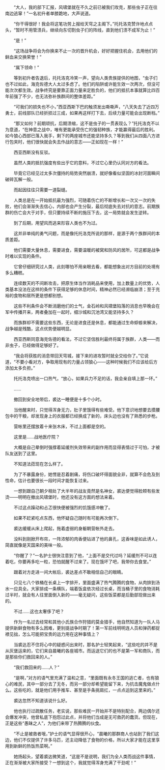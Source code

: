 　　“大人，我的部下汇报，风啸堡就在不久之前已被我们攻克，那些虫子正在往南边逃窜！”一名初升者单膝跪地，大声说道。

　　“你干得很好！我会将这笔功劳上报给天穹之主阁下。”托托洛克赞许地点点头，“暂时不用管溃兵，继续向东切割虫子们的阵线，直到他们溃不成军为止！”

　　“是！”

　　“这场战争将会为你换来不止一次的晋升机会，好好把握住机会，去用他们的鲜血来交换荣誉！”

　　“属下领命！”

　　等到初升者告退后，托托洛克冷笑一声，望向人类贵族提供的地图，“虫子们也不过如此，海克佐德大人太过多虑了。他们的陷阱或许能生效一次两次，但没可能次次都生效。战争终究是要靠正面力量来定胜负的，他们的抵抗本事就算比四百年前强了不少，也无法弥补族群间的整体差距。”

　　“可我们的损失也不小，”西亚西斯下巴的触须发出嘶嘶声，“八天失去了近四万勇士，前线部队已经折损过三成，如果再这样打下去，后续力量可能会出现断档。”

　　“那又如何？前期顽抗，后期溃缩，这不是虫子的一贯表现么？”托托洛克不以为意道，“在神意之战中，唯有更能承受伤亡的强韧种族，才能赢得最后的胜利。如今狼心西部已落入我手，剩下的两座城市还能坚持多久？等到我们从四面八方进行包夹时，他们很快就会失去作战的意志——正如现在一样！”

　　西亚西斯没有反驳。

　　虽然人类的抵抗强度有些出乎它的意料，不过它心里仍认同对方的看法。

　　毕竟它已经见过太多次僵持的局势突然崩溃，就好像看似坚固的冰封河面瞬间破碎瓦解一般。

　　而起因往往只需要一道裂缝。

　　人类总是在一开始抵抗最为强烈，可随着伤亡的不断增长和一次又一次的失败，他们会渐渐失去信心，内部也会产生分裂，最后彻底失去对抗的意志。前期族群的伤亡会大于对手，但只要持续不断的施压下去，这一局势就会发生逆转。

　　到了后期，用望风而逃来形容人类也不为过。

　　这并非单纯的勇气问题，而是像托托洛克所说的那样，是源于两个族群间的本质差距。

　　他们需要大量休息，需要进食，需要温暖的被窝和防风的居所，可这都是战争时难以实现的条件。

　　它曾仔细研究过人类，此刻哪怕不用亲眼去看，都能想象出对方目前的处境有多么糟糕。

　　连续数天的不间断攻击，把原生体当作消耗品来使用，加上数量上的优势，人类基本没法在这样的条件下获得足够的休息时间，精神必然已经濒临崩溃；至于充裕的食物和居所更是想都别想。

　　这些不利条件会不断消磨他们的士气，金石岭和风啸堡陷落的消息也早晚会在军中传播开来，两者叠加在一起时，细沙城和沉池湾又能坚持多久？

　　而族群却不需要这些东西，无论是进食还是休息，都能通过生命蜉蝣来解决，战争越是残酷，这点优势便越明显。

　　西亚西斯同意海克佐德的看法，不过它坚信胜利最终将属于族群，人类——而非虫子，已经做得足够好了。

　　“我会将获胜的消息带回天穹城，接下来的进攻暂时就全交给你了。”它说道，“不要小看对方，争取用现有的力量占领狼心——这种时候我们不应该给后方添加太多负担。”

　　托托洛克喷出一口热气，“放心，如果兵力不足的话，我会亲自填上那一环。”

　　……

　　撤回到安全地带后，裘达一睡便是十多个小时。

　　当他醒来时，只觉得浑身无力，肚子里饿得有些难受。他下意识地想要去摸腰包中的干粮，却发现身上的衣服都已经换成了新的，床头边也没有了熟悉的步枪。

　　营帐里还摆放着十来张木床，不过上面都是空的。

　　这里是……战地医疗院？

　　大概是自己晕倒时强撑着延缓剂失效带来的副作用而显得表情过于可怕，才被队友送到了这里。

　　不知道法菈现在怎么样了。

　　为了不暴露身份，她愣是忍着剧痛，将伤口破坏得面貌全非，就算不会危及到性命，估计也要很长一段时间才能恢复过来。

　　一想到跟自己朝夕相处了大半年的战友竟然是名神女，裘达便觉得脸颊有些发烫——明明在撤出风啸堡时，他还没有这方面的想法来着。

　　不过这点躁动和忐忑很快便被强烈的饥饿感冲散了。

　　如果不赶紧吃点东西，他怀疑自己随时有可能再次倒下。

　　裘达缓缓从床上爬起，拖着虚弱的身躯朝营帐外走去。

　　没料到刚掀开布帘，一阵浓郁的肉香便钻进了他的鼻孔，这香味是如此诱人，简直就像是天国来的美味一般。

　　“你醒了？”一名护士很快注意到了他，“上面不是交代过吗？延缓剂不可以连着吃，你要再多吃一粒，恐怕就醒不过来了。现在饿坏了吧，我带你去食堂。”

　　跟着对方走进一间大帐后，裘达差点不敢相信自己的眼睛。

　　只见七八个铁桶在长桌上一字排开，里面盛满了热气腾腾的食物，从肉排到汤水一应具全。大家排成一条横队，端着饭盒依次经过长桌，而当桶子里的食物消耗过半时，就会有人往里面倒入新的——毫无疑问，这些饭菜都是后勤部现做出来的。

　　不过……这也太奢侈了吧？

　　作为一名过去经常和其他小氏族合作狩猎的莫金猎手，他自然知道为一队人马提供新鲜食物有多么困难，更别提战争时期了！第一军前线明明连人员和弹药都捉襟见拙，怎么可能把宝贵的运力用在这种事情上？

　　当裘达忍不住将心中的疑惑问出来时，那名护士轻笑起来，“这些吃的并不是从灰堡运来的，它们来自晨曦的各座城市。而运送它们的也不是第一军和商队，而是那些你们救回来的人。”

　　“我们救回来的……人？”

　　“是啊，”对方的语气里充满了温和之意，“里面既有永冬王国的逃亡者，也有狼心的难民，其中一部分去了无冬，而另一部分却希望能留下来，为抗击魔鬼做点什么。这些吃的，就是他们用手推车、甚至是手条挑肩扛，一点点运到这里来的。”

　　裘达忽然不知道该说什么好。

　　他也执行过疏散任务，老实说，那些难民一开始并不是特别配合，两边偶尔还会爆发冲突，他曾私底下抱怨过此点，并将他们当成是无可救药的蠢货。但现在，正是这些“愚昧之人”，为他们来带了热腾腾的伙食。

　　“不止是被救者哦，”护士的语气显得很开心，“晨曦的那群商人也站到了我们这边，他们不仅提供了许多马匹，还主动降低了食物的价格，所以大家才能在这里享用到新鲜的热饭热菜啊。”

　　她扬起头，望着裘达微笑道，“这是不是说明，我们为全人类而战这件事情，正在渐渐被大家所接受？一想到这个，我就觉得浑身充满了干劲呢！”
